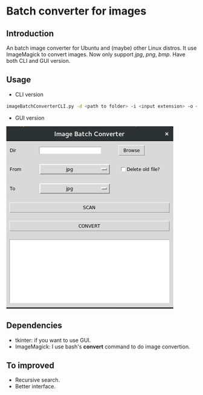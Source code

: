 # Batch converter for images

## Introduction
An batch image converter for Ubuntu and (maybe) other Linux distros. It use ImageMagick to convert images. Now only support *jpg*, *png*, *bmp*. Have both CLI and GUI version.

## Usage
* CLI version
```bash
imageBatchConverterCLI.py -d <path to folder> -i <input extension> -o <output extension> [-r]
```

* GUI version

![User Interface](./demo.png "User Interface")

## Dependencies
* tkinter: if you want to use GUI.
* ImageMagick: I use bash's **convert** command to do image convertion.

## To improved
* Recursive search.
* Better interface.